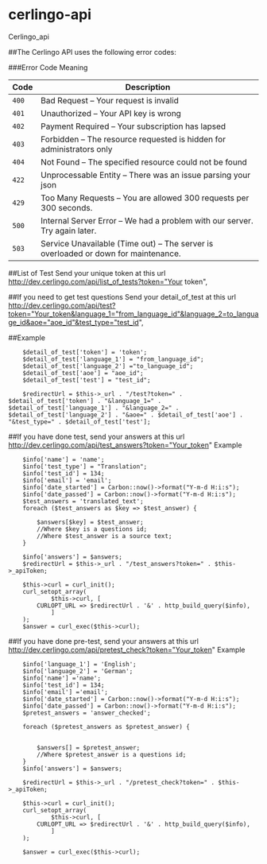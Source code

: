 
# cerlingo-api
Cerlingo_api


##The Cerlingo API uses the following error codes:

###Error Code	Meaning

Code | Description
--------- | -------
`400`|	Bad Request  – Your request is invalid
`401`	| Unauthorized – Your API key is wrong
`402`	| Payment Required – Your subscription has lapsed
`403`	| Forbidden – The resource requested is hidden for administrators only
`404`	| Not Found – The specified resource could not be found
`422`	| Unprocessable Entity – There was an issue parsing your json
`429`	| Too Many Requests – You are allowed 300 requests per 300 seconds.
`500`	| Internal Server Error – We had a problem with our server. Try again later.
`503`	| Service Unavailable (Time out) – The server is overloaded or down for maintenance.


##List of Test
Send your unique token at this url http://dev.cerlingo.com/api/list_of_tests?token="Your token",


##If you need to get test questions 
Send your detail_of_test at this url  http://dev.cerlingo.com/api/test?token="Your_token&language_1="from_language_id"&language_2=to_language_id&aoe="aoe_id"&test_type="test_id",

##Example 

        $detail_of_test['token'] = 'token';
        $detail_of_test['language_1'] = "from_language_id";
        $detail_of_test['language_2'] ="to_language_id";
        $detail_of_test['aoe'] = "aoe_id";
        $detail_of_test['test'] = "test_id";

        $redirectUrl = $this->_url . "/test?token=" . $detail_of_test['token'] . "&language_1=" . $detail_of_test['language_1'] . "&language_2=" . $detail_of_test['language_2'] . "&aoe=" . $detail_of_test['aoe'] . "&test_type=" . $detail_of_test['test'];


##If you have done test, send your answers at this url 
 http://dev.cerlingo.com/api/test_answers?token="Your_token"
 Example

        $info['name'] = 'name';
        $info['test_type'] = "Translation";
        $info['test_id'] = 134;
        $info['email'] = 'email';
        $info['date_started'] = Carbon::now()->format("Y-m-d H:i:s");
        $info['date_passed'] = Carbon::now()->format("Y-m-d H:i:s");
        $test_answers = 'translated_text';
        foreach ($test_answers as $key => $test_answer) {

            $answers[$key] = $test_answer;
            //Where $key is a questions id; 
            //Where $test_answer is a source text; 
        }

        $info['answers'] = $answers;
        $redirectUrl = $this->_url . "/test_answers?token=" . $this->_apiToken;

        $this->curl = curl_init();
        curl_setopt_array(
                $this->curl, [
            CURLOPT_URL => $redirectUrl . '&' . http_build_query($info),
                ]
        );
        $answer = curl_exec($this->curl);

    
##If you have done pre-test, send your answers at this url 
 http://dev.cerlingo.com/api/pretest_check?token="Your_token"
 Example

        $info['language_1'] = 'English';
        $info['language_2'] = 'German';
        $info['name'] ='name';
        $info['test_id'] = 134;
        $info['email'] ='email';
        $info['date_started'] = Carbon::now()->format("Y-m-d H:i:s");
        $info['date_passed'] = Carbon::now()->format("Y-m-d H:i:s");
        $pretest_answers = 'answer_checked';
  
        foreach ($pretest_answers as $pretest_answer) {


            $answers[] = $pretest_answer;
            //Where $pretest_answer is a questions id; 
        }
        $info['answers'] = $answers;
      
        $redirectUrl = $this->_url . "/pretest_check?token=" . $this->_apiToken;

        $this->curl = curl_init();
        curl_setopt_array(
                $this->curl, [
            CURLOPT_URL => $redirectUrl . '&' . http_build_query($info),
                ]
        );
     
        $answer = curl_exec($this->curl);

    
    
    
    
    
